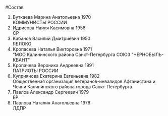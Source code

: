 #Состав
1. Буткаева Марина Анатольевна 1970   
    КОММУНИСТЫ РОССИИ
2. Идрисова Наиля Касимовна 1958   
    СР
3. Кабанов Василий Дмитриевич 1950   
    ЯБЛОКО
4. Кропасева Наталья Викторовна 1971   
    "МОО Калининского района Санкт-Петербурга СОЮЗ "ЧЕРНОБЫЛЬ- КВАНТ"
5. Кропачева Вероника Андреевна 1991   
    ПАТРИОТЫ РОССИИ
6. Куприянова Екатерина Евгеньевна 1982   
    Общественная организация ветеранов-инвалидов Афганистана и Чечни Калининского района города Санкт-Петербурга
7. Павлов Александр Сергеевич 1979   
    ЕР
8. Павлова Наталия Анатольевна 1978   
    ЛДПР
